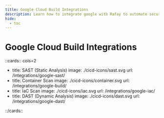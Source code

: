 ```yaml
---
title: Google Cloud Build Integrations
description: Learn how to integrate google with Rafay to automate security testing and deployment of your applications.
hide:
  - toc
---
```

<style>
.nt-card .nt-card-image{
  color: #005BFF;
}

.nt-card-title {
    text-align: -webkit-center;
}
</style>

# Google Cloud Build Integrations

::cards:: cols=2

- title: SAST (Static Analysis)
  image: ./cicd-icons/sast.svg
  url: /integrations/google-sast/
- title: Container Scan
  image: ./cicd-icons/container.svg
  url: /integrations/google-build/
- title: IaC Scan
  image: ./cicd-icons/iac.svg
  url: /integrations/google-iac/
- title: DAST (Dynamic Analysis)
  image: ./cicd-icons/dast.svg
  url: /integrations/google-dast/

::/cards::
